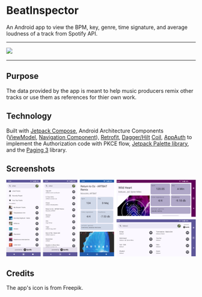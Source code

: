 # BeatInspector
An Android app to view the BPM, key, genre, time signature, and average loudness of a track from Spotify API.

---
[<img src="https://gitlab.com/IzzyOnDroid/repo/-/raw/master/assets/IzzyOnDroid2.png" width="200px">](https://apt.izzysoft.de/fdroid/index/apk/io.github.leonidius20.beatinspector/)

---

## Purpose
The data provided by the app is meant to help music producers remix other tracks or use them as references for thier own work.
## Technology
Built with [Jetpack Compose](https://developer.android.com/jetpack/compose), Android Architecture Components ([ViewModel](https://developer.android.com/topic/libraries/architecture/viewmodel), [Navigation Component](https://developer.android.com/jetpack/androidx/releases/navigation)), [Retrofit](https://square.github.io/retrofit/), [Dagger/Hilt](https://dagger.dev/hilt/) [Coil](https://coil-kt.github.io/coil/), [AppAuth](https://github.com/openid/AppAuth-Android) to implement the Authorization code with PKCE flow, [Jetpack Palette library](https://developer.android.com/jetpack/androidx/releases/palette), and the [Paging 3](https://developer.android.com/topic/libraries/architecture/paging/v3-overview) library. 
## Screenshots
![Screenshots collage](/docs/screenshots/all.png)
## Credits
The app's icon is from Freepik.
